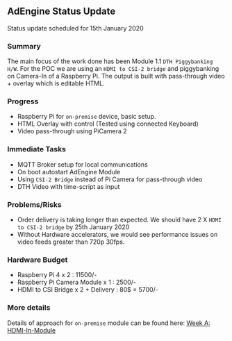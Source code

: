 ## AdEngine Status Update
Status update scheduled for 15th January 2020

### Summary
The main focus of the work done has been Module 1.1 `DTH Piggybanking H/W`. For the POC we are using an `HDMI to CSI-2 bridge` and piggybanking on Camera-In of a Raspberry Pi. The output is built with pass-through video + overlay which is editable HTML.

### Progress
* Raspberry Pi for `on-premise` device, basic setup.
* HTML Overlay with control (Tested using connected Keyboard)
* Video pass-through using PiCamera 2

### Immediate Tasks
* MQTT Broker setup for local communications
* On boot autostart AdEngine Module 
* Using `CSI-2 Bridge` instead of Pi Camera for pass-through video
* DTH Video with time-script as input

### Problems/Risks
* Order delivery is taking longer than expected.
We should have 2 X `HDMI to CSI-2 bridge` by 25th January 2020
* Without Hardware accelerators, we would see performance issues on video feeds greater than 720p 30fps.

### Hardware Budget
* Raspberry Pi 4  x 2 : 11500/-
* Raspberry Pi Camera Module x 1 : 2500/-
* HDMI to CSI Bridge x 2  + Delivery : 80$ = 5700/- 

### More details
Details of approach for `on-premise` module can be found here: [Week A: HDMI-In-Module](./HDMI-in-module)